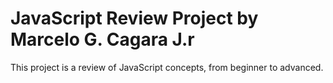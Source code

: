 # JavaScript Review Project by Marcelo G. Cagara J.r
This project is a review of JavaScript concepts, from beginner to advanced.
